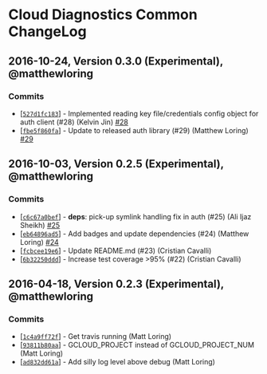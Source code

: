 # Cloud Diagnostics Common ChangeLog

## 2016-10-24, Version 0.3.0 (Experimental), @matthewloring

### Commits

* [[`527d1fc183`](https://github.com/GoogleCloudPlatform/cloud-diagnostics-common-nodejs/commit/527d1fc183)] - Implemented reading key file/credentials config object for auth client (#28) (Kelvin Jin) [#28](https://github.com/GoogleCloudPlatform/cloud-diagnostics-common-nodejs/pull/28)
* [[`fbe5f860fa`](https://github.com/GoogleCloudPlatform/cloud-diagnostics-common-nodejs/commit/fbe5f860fa)] - Update to released auth library (#29) (Matthew Loring) [#29](https://github.com/GoogleCloudPlatform/cloud-diagnostics-common-nodejs/pull/29)

## 2016-10-03, Version 0.2.5 (Experimental), @matthewloring

### Commits

* [[`c6c67a0bef`](https://github.com/GoogleCloudPlatform/cloud-diagnostics-common-nodejs/commit/c6c67a0bef)] - **deps**: pick-up symlink handling fix in auth (#25) (Ali Ijaz Sheikh) [#25](https://github.com/GoogleCloudPlatform/cloud-diagnostics-common-nodejs/pull/25)
* [[`eb64896ad5`](https://github.com/GoogleCloudPlatform/cloud-diagnostics-common-nodejs/commit/eb64896ad5)] - Add badges and update dependencies (#24) (Matthew Loring) [#24](https://github.com/GoogleCloudPlatform/cloud-diagnostics-common-nodejs/pull/24)
* [[`fcbcee19e6`](https://github.com/GoogleCloudPlatform/cloud-diagnostics-common-nodejs/commit/fcbcee19e6)] - Update README.md (#23) (Cristian Cavalli) 
* [[`6b32250ddd`](https://github.com/GoogleCloudPlatform/cloud-diagnostics-common-nodejs/commit/6b32250ddd)] - Increase test coverage >95% (#22) (Cristian Cavalli) 

## 2016-04-18, Version 0.2.3 (Experimental), @matthewloring

### Commits

* [[`1c4a9ff72f`](https://github.com/GoogleCloudPlatform/cloud-diagnostics-common-nodejs/commit/1c4a9ff72f)] - Get travis running (Matt Loring) 
* [[`93811b80aa`](https://github.com/GoogleCloudPlatform/cloud-diagnostics-common-nodejs/commit/93811b80aa)] - GCLOUD_PROJECT instead of GCLOUD_PROJECT_NUM (Matt Loring) 
* [[`ad832dd61a`](https://github.com/GoogleCloudPlatform/cloud-diagnostics-common-nodejs/commit/ad832dd61a)] - Add silly log level above debug (Matt Loring) 
